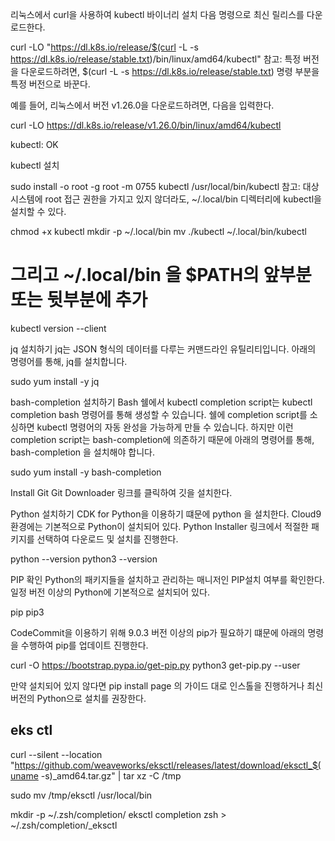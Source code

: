리눅스에서 curl을 사용하여 kubectl 바이너리 설치
다음 명령으로 최신 릴리스를 다운로드한다.

curl -LO "https://dl.k8s.io/release/$(curl -L -s https://dl.k8s.io/release/stable.txt)/bin/linux/amd64/kubectl"
참고:
특정 버전을 다운로드하려면, $(curl -L -s https://dl.k8s.io/release/stable.txt) 명령 부분을 특정 버전으로 바꾼다.

예를 들어, 리눅스에서 버전 v1.26.0을 다운로드하려면, 다음을 입력한다.

curl -LO https://dl.k8s.io/release/v1.26.0/bin/linux/amd64/kubectl

kubectl: OK

kubectl 설치

sudo install -o root -g root -m 0755 kubectl /usr/local/bin/kubectl
참고:
대상 시스템에 root 접근 권한을 가지고 있지 않더라도, ~/.local/bin 디렉터리에 kubectl을 설치할 수 있다.

chmod +x kubectl
mkdir -p ~/.local/bin
mv ./kubectl ~/.local/bin/kubectl
# 그리고 ~/.local/bin 을 $PATH의 앞부분 또는 뒷부분에 추가

kubectl version --client


jq 설치하기
jq는 JSON 형식의 데이터를 다루는 커맨드라인 유틸리티입니다. 아래의 명령어를 통해, jq를 설치합니다.

sudo yum install -y jq

bash-completion 설치하기
Bash 쉘에서 kubectl completion script는 kubectl completion bash 명령어를 통해 생성할 수 있습니다. 쉘에 completion script를 소싱하면 kubectl 명령어의 자동 완성을 가능하게 만들 수 있습니다. 하지만 이런 completion script는 bash-completion에 의존하기 때문에 아래의 명령어를 통해, bash-completion 을 설치해야 합니다.

sudo yum install -y bash-completion

Install Git
Git Downloader  링크를 클릭하여 깃을 설치한다.

Python 설치하기
CDK for Python을 이용하기 떄문에 python 을 설치한다. Cloud9 환경에는 기본적으로 Python이 설치되어 있다. Python Installer  링크에서 적절한 패키지를 선택하여 다운로드 및 설치를 진행한다.

python --version
python3 --version

PIP 확인
Python의 패키지들을 설치하고 관리하는 매니저인 PIP설치 여부를 확인한다. 일정 버전 이상의 Python에 기본적으로 설치되어 있다.

pip
pip3

CodeCommit을 이용하기 위해 9.0.3 버전 이상의 pip가 필요하기 떄문에 아래의 명령을 수행하여 pip를 업데이트 진행한다.

curl -O https://bootstrap.pypa.io/get-pip.py
python3 get-pip.py --user

만약 설치되어 있지 않다면 pip install page  의 가이드 대로 인스톨을 진행하거나 최신 버전의 Python으로 설치를 권장한다.

## eks ctl
curl --silent --location "https://github.com/weaveworks/eksctl/releases/latest/download/eksctl_$(uname -s)_amd64.tar.gz" | tar xz -C /tmp

sudo mv /tmp/eksctl /usr/local/bin


mkdir -p ~/.zsh/completion/
eksctl completion zsh > ~/.zsh/completion/_eksctl
